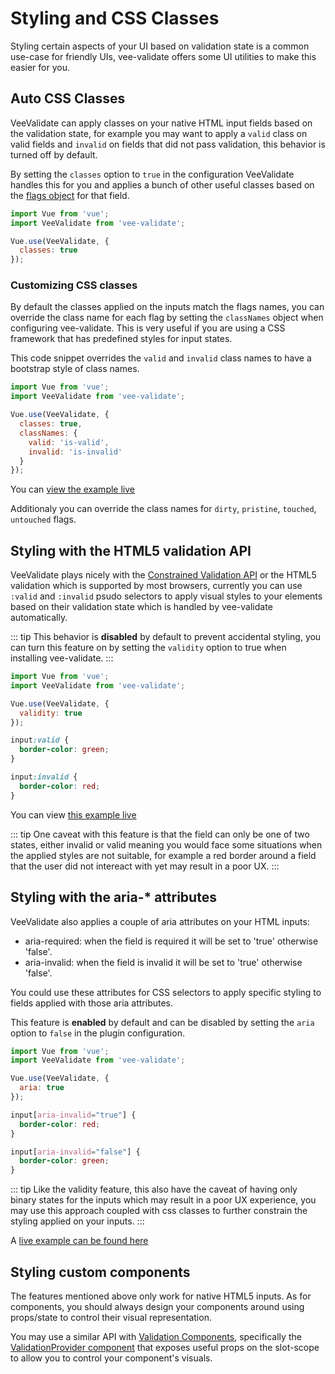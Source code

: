 # Styling and CSS Classes

Styling certain aspects of your UI based on validation state is a common use-case for friendly UIs, vee-validate offers some UI utilities to make this easier for you.

## Auto CSS Classes

VeeValidate can apply classes on your native HTML input fields based on the validation state, for example you may want to apply a `valid` class on valid fields and `invalid` on fields that did not pass validation, this behavior is turned off by default.

By setting the `classes` option to `true` in the configuration VeeValidate handles this for you and applies a bunch of other useful classes based on the [flags object](./flags.md) for that field.

```js
import Vue from 'vue';
import VeeValidate from 'vee-validate';

Vue.use(VeeValidate, {
  classes: true
});
```

### Customizing CSS classes

By default the classes applied on the inputs match the flags names, you can override the class name for each flag by setting the `classNames` object when configuring vee-validate. This is very useful if you are using a CSS framework that has predefined styles for input states.

This code snippet overrides the `valid` and `invalid` class names to have a bootstrap style of class names.

```js
import Vue from 'vue';
import VeeValidate from 'vee-validate';

Vue.use(VeeValidate, {
  classes: true,
  classNames: {
    valid: 'is-valid',
    invalid: 'is-invalid'
  }
});
```
You can [view the example live](https://codesandbox.io/s/l77o5m19lz)

Additionaly you can override the class names for `dirty`, `pristine`, `touched`, `untouched` flags.

## Styling with the HTML5 validation API

VeeValidate plays nicely with the [Constrained Validation API](https://developer.mozilla.org/en-US/docs/Web/Guide/HTML/HTML5/Constraint_validation) or the HTML5 validation which is supported by most browsers, currently you can use `:valid` and `:invalid` psudo selectors to apply visual styles to your elements based on their validation state which is handled by vee-validate automatically.

::: tip
  This behavior is __disabled__ by default to prevent accidental styling, you can turn this feature on by setting the `validity` option to true when installing vee-validate.
:::

```js
import Vue from 'vue';
import VeeValidate from 'vee-validate';

Vue.use(VeeValidate, {
  validity: true
});
```

```css
input:valid {
  border-color: green;
}

input:invalid {
  border-color: red;
}
```

You can view [this example live](https://codesandbox.io/s/9zl091p17r)

::: tip
  One caveat with this feature is that the field can only be one of two states, either invalid or valid meaning you would face some situations when the applied styles are not suitable, for example a red border around a field that the user did not intereact with yet may result in a poor UX.
:::

## Styling with the aria-* attributes

VeeValidate also applies a couple of aria attributes on your HTML inputs:

- aria-required: when the field is required it will be set to 'true' otherwise 'false'.
- aria-invalid: when the field is invalid it will be set to 'true' otherwise 'false'.

You could use these attributes for CSS selectors to apply specific styling to fields applied with those aria attributes.

This feature is __enabled__ by default and can be disabled by setting the `aria` option to `false` in the plugin configuration.

```js
import Vue from 'vue';
import VeeValidate from 'vee-validate';

Vue.use(VeeValidate, {
  aria: true
});
```

```css
input[aria-invalid="true"] {
  border-color: red;
}

input[aria-invalid="false"] {
  border-color: green;
}
```

::: tip
  Like the validity feature, this also have the caveat of having only binary states for the inputs which may result in a poor UX experience, you may use this approach coupled with css classes to further constrain the styling applied on your inputs.
:::

A [live example can be found here](https://codesandbox.io/s/n35q1rnq00)

## Styling custom components

The features mentioned above only work for native HTML5 inputs. As for components, you should always design your components around using props/state to control their visual representation.

You may use a similar API with [Validation Components](/guide/components.md), specifically the [ValidationProvider component](/guide/components/validation-provider.md) that exposes useful props on the slot-scope to allow you to control your component's visuals.

